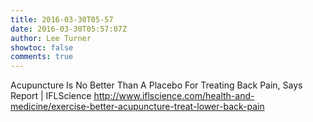 ```yaml
---
title: 2016-03-30T05-57
date: 2016-03-30T05:57:07Z
author: Lee Turner
showtoc: false
comments: true
---
```


Acupuncture Is No Better Than A Placebo For Treating Back Pain, Says Report | IFLScience http://www.iflscience.com/health-and-medicine/exercise-better-acupuncture-treat-lower-back-pain

